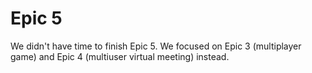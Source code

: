 # Epic 5

We didn't have time to finish Epic 5. We focused on Epic 3 (multiplayer game) and Epic 4 (multiuser virtual meeting) instead.